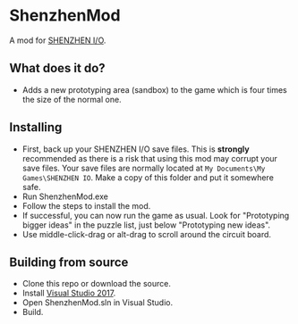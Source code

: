 ﻿# ShenzhenMod

A mod for [SHENZHEN I/O](http://www.zachtronics.com/shenzhen-io/).

## What does it do?

* Adds a new prototyping area (sandbox) to the game which is four times the size of the normal one.

## Installing

* First, back up your SHENZHEN I/O save files. This is **strongly** recommended as there is a risk that using this mod may corrupt your save files. Your save files are normally located at ```My Documents\My Games\SHENZHEN IO```. Make a copy of this folder and put it somewhere safe.
* Run ShenzhenMod.exe
* Follow the steps to install the mod.
* If successful, you can now run the game as usual. Look for "Prototyping bigger ideas" in the puzzle list, just below "Prototyping new ideas".
* Use middle-click-drag or alt-drag to scroll around the circuit board.

## Building from source

* Clone this repo or download the source.
* Install [Visual Studio 2017](https://www.visualstudio.com/downloads/).
* Open ShenzhenMod.sln in Visual Studio.
* Build.
